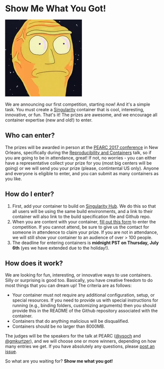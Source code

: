 # Show Me What You Got!

![showme.png](showme.png)

We are announcing our first competition, starting now! And it's a simple task. You must create a [Singularity](http://singularity.lbl.gov) container that is cool, interesting, innovative, or fun. That's it! The prizes are awesome, and we encourage all container expertise (new and old!) to enter.

## Who can enter?
The prizes will be awarded in person at the [PEARC 2017 conference](https://www.pearc17.pearc.org/) in New Orleans, specifically during the [Reproducibility and Containers](https://www.pearc17.pearc.org/speakers) talk, so if you are going to be in attendance, great! If not, no worries - you can either have a representative collect your prize for you (most big centers will be going) or we will send you your prize (please, contintental US only). Anyone and everyone is eligible to enter, and you can submit as many containers as you like.


## How do I enter?

 1. First, add your container to build on [Singularity Hub](https://www.singularity-hub.org). We do this so that all users will be using the same build environments, and a link to their container will also link to the build specification file and Github repo.
 2. When you are content with your container, [fill out this form](https://goo.gl/forms/5SNWnGbUpBAjVneq1) to enter the competition. If you cannot attend, be sure to give us the contact for someone in attendence to claim your prize. If you are not in attendance, we will still show your container to an audience of over > 100 people.
 3. The deadline for entering containers is **midnight PST on Thursday, July 6th** (yes we have extended due to the holiday!).


## How does it work?

We are looking for fun, interesting, or innovative ways to use containers. Silly or surprising is good too. Basically, you have creative freedom to do most things that you can dream up! The criteria are as follows:

 - Your container must not require any additional configuration, setup, or special resources. If you need to provide us with special instructions for running (e.g., binding folders, customizing arguments) then you should provide this in the README of the Github repository associated with the container.
 - Containers that do anything malicious will be disqualified.
 - Containers should be no larger than 8000MB.



The judges will be the speakers for the talk at PEARC ([@vsoch](https://www.github.com/vsoch) and [@gmkurtzer](https://www.github.com/gmkurtzer)), and we will choose one or more winners, depending on how many entries we get. If you have absolutely any questions, please [post an issue](https://www.github.com/containers-ftw/containers-ftw.github.io/issues). 

So what are you waiting for? **Show me what you got!**
